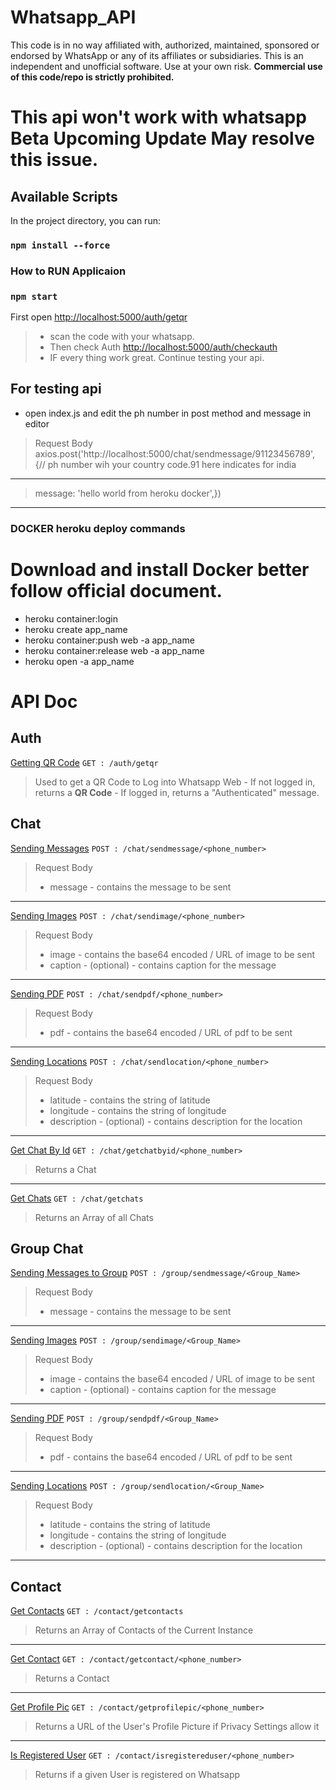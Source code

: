 
# Whatsapp_API
This code is in no way affiliated with, authorized, maintained, sponsored or endorsed by WhatsApp or any of its affiliates or subsidiaries. This is an independent and unofficial software. Use at your own risk. **Commercial use of this code/repo is strictly prohibited.**

# This api won't work with whatsapp Beta Upcoming Update May resolve this issue.

## Available Scripts

In the project directory, you can run:

### `npm install --force`

### How to RUN Applicaion

### `npm start`
First open [http://localhost:5000/auth/getqr](http://localhost:5000/auth/getqr)
> - scan the code with your whatsapp.
> - Then check Auth [http://localhost:5000/auth/checkauth](http://localhost:5000/auth/checkauth)
> - IF every thing work great. Continue testing your api.

## For testing api

- open index.js and edit the ph number in post method and message in editor
> Request Body
>   axios.post('http://localhost:5000/chat/sendmessage/91123456789', {// ph number wih your country code.91 here indicates for india
<hr>

   > message: 'hello world from heroku docker',})
<hr>

### DOCKER heroku deploy commands
# Download and install Docker better follow official document.

- heroku container:login
- heroku create app_name
- heroku container:push web -a app_name
- heroku container:release web -a app_name
- heroku open -a app_name

# API Doc
## Auth
<u>Getting QR Code</u>
 ``GET : /auth/getqr``
> Used to get a QR Code to Log into Whatsapp Web
	- If not logged in, returns a **QR Code**
	- If logged in, returns a "Authenticated" message.

## Chat
<u>Sending Messages</u>
``POST : /chat/sendmessage/<phone_number>``
> Request Body
> - message - contains the message to be sent
<hr>

<u>Sending Images</u>
``POST : /chat/sendimage/<phone_number>``
> Request Body
> - image - contains the base64 encoded / URL of image to be sent
> - caption - (optional) - contains caption for the message
<hr>

<u>Sending PDF</u>
``POST : /chat/sendpdf/<phone_number>``
> Request Body
> - pdf - contains the base64 encoded / URL of pdf to be sent
<hr>

<u>Sending Locations</u>
``POST : /chat/sendlocation/<phone_number>``
> Request Body
> - latitude - contains the string of latitude
> - longitude - contains the string of longitude
> - description - (optional) - contains description for the location
<hr>

<u>Get Chat By Id</u>
``GET : /chat/getchatbyid/<phone_number>``
>Returns a Chat

<hr>

<u>Get Chats</u>
``GET : /chat/getchats``
>Returns an Array of all Chats


## Group Chat
<u>Sending Messages to Group</u>
``POST : /group/sendmessage/<Group_Name>``
> Request Body
> - message - contains the message to be sent
<hr>

<u>Sending Images</u>
``POST : /group/sendimage/<Group_Name>``
> Request Body
> - image - contains the base64 encoded / URL of image to be sent
> - caption - (optional) - contains caption for the message
<hr>

<u>Sending PDF</u>
``POST : /group/sendpdf/<Group_Name>``
> Request Body
> - pdf - contains the base64 encoded / URL of pdf to be sent
<hr>

<u>Sending Locations</u>
``POST : /group/sendlocation/<Group_Name>``
> Request Body
> - latitude - contains the string of latitude
> - longitude - contains the string of longitude
> - description - (optional) - contains description for the location
<hr>


## Contact
<u>Get Contacts</u>
``GET : /contact/getcontacts``
>Returns an Array of Contacts of the Current Instance

<hr>

<u>Get Contact</u>
``GET : /contact/getcontact/<phone_number>``
>Returns a Contact

<hr>

<u>Get Profile Pic</u>
``GET : /contact/getprofilepic/<phone_number>``
>Returns a URL of the User's Profile Picture if Privacy Settings allow it

<hr>

<u>Is Registered User</u>
``GET : /contact/isregistereduser/<phone_number>``
>Returns if a given User is registered on Whatsapp
